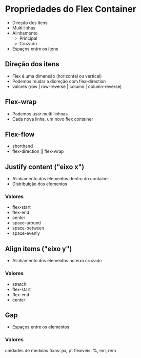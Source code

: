 # Propriedades do Flex Container

* Direção dos itens
* Multi linhas
* Alinhamento
    * Principal
    * Cruzado
* Espaços entre os itens

## Direção dos itens

- Flex é uma dimensão (horizontal ou vertical)
- Podemos mudar a dioreção com flex-direction
- valores (row | row-reverse | column | column-reverse)

## Flex-wrap

- Podemos usar multi linhnas
- Cada nova linha, um novo flex container

## Flex-flow

- shorthand
- flex-direction || flex-wrap

## Justify content ("eixo x")

- Alinhamento dos elementos dentro do container
- Distribuição dos elementos

### Valores

- flex-start
- flex-end
- center
- space-around
- space-between
- space-evenly

## Align items ("eixo y")

- Alinhamento dos elementos no eixo cruzado

### Valores

- stretch
- flex-start
- flex-end
- center

## Gap

- Espaços entre os elementos

### Valores

unidades de medidas
fixas: px, pt
flexíveis: %, em, rem